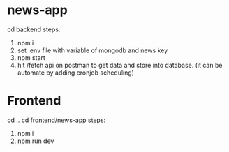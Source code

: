 # news-app

cd backend
steps:

1. npm i
2. set .env file with variable of mongodb and news key
3. npm start
4. hit /fetch api on postman to get data and store into database. (it can be automate by adding cronjob scheduling)

# Frontend

cd ..
cd frontend/news-app
steps:

1. npm i
2. npm run dev
